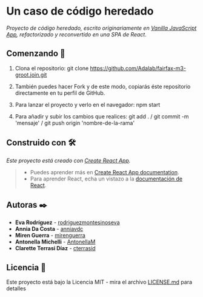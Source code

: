 # Un caso de código heredado

_Proyecto de código heredado, escrito originariamente en [Vanilla JavaScript App](https://github.com/Adalab/fairfax-NaN-NotaName-), refactorizado y reconvertido en una SPA de React._

## Comenzando 🚀

1. Clona el repositorio: git clone https://github.com/Adalab/fairfax-m3-groot.join.git

2. También puedes hacer Fork y de este modo, copiarás éste repositorio directamente en tu perfil de GitHub.

3. Para lanzar el proyecto y verlo en el navegador: npm start

4. Para añadir y subir los cambios que realices: git add . / git commit -m 'mensaje' / git push origin 'nombre-de-la-rama'

## Construido con 🛠️

_Este proyecto está creado con [Create React App](https://github.com/facebook/create-react-app)._
>- Puedes aprender más en [Create React App documentation](https://facebook.github.io/create-react-app/docs/getting-started).
>- Para aprender React, echa un vistazo a la [documentación de React](https://reactjs.org/).

## Autoras ✒️

* **Eva Rodríguez** - [rodriguezmontesinoseva](https://github.com/rodriguezmontesinoseva)
* **Annia Da Costa** - [anniavdc](https://github.com/anniavdc)
* **Miren Guerra** - [mirenguerra](https://github.com/mirenguerra)
* **Antonella Michelli** - [AntonellaM](https://github.com/AntonellaM)
* **Clarette Terrasi Díaz** - [cterrasid](https://github.com/cterrasid)

## Licencia 📄

Este proyecto está bajo la Licencia MIT - mira el archivo [LICENSE.md](LICENSE.md) para detalles
